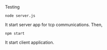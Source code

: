 Testing

```
node server.js
```
It start server app for tcp communications.
Then,

```
npm start
```
It start client application.
